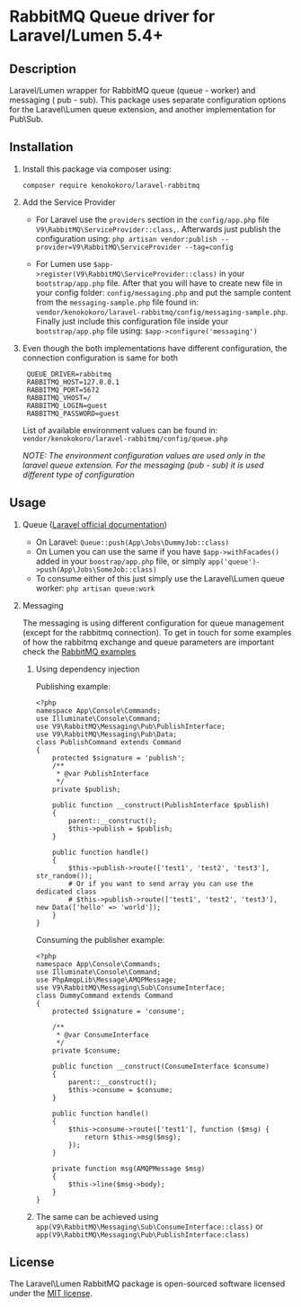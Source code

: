 RabbitMQ Queue driver for Laravel/Lumen 5.4+
======================

## Description
Laravel/Lumen wrapper for RabbitMQ queue (queue - worker) and messaging ( pub - sub). This package uses separate 
configuration options for the Laravel\Lumen queue extension, and another implementation for Pub\Sub.

## Installation

1. Install this package via composer using:

    `composer require kenokokoro/laravel-rabbitmq`

2. Add the Service Provider

    - For Laravel use the `providers` section in the `config/app.php` file `V9\RabbitMQ\ServiceProvider::class,`. 
    Afterwards just publish the configuration using: `php artisan vendor:publish --provider=V9\RabbitMQ\ServiceProvider --tag=config`
    
    - For Lumen use `$app->register(V9\RabbitMQ\ServiceProvider::class)` in your `bootstrap/app.php` file. After that 
    you will have to create new file in your config folder: `config/messaging.php` and put the sample content from the
    `messaging-sample.php` file found in: `vendor/kenokokoro/laravel-rabbitmq/config/messaging-sample.php`. Finally
    just include this configuration file inside your `bootstrap/app.php` file using: `$app->configure('messaging')`

3. Even though the both implementations have different configuration, the connection configuration is same for both

		QUEUE_DRIVER=rabbitmq
		RABBITMQ_HOST=127.0.0.1
		RABBITMQ_PORT=5672
		RABBITMQ_VHOST=/
		RABBITMQ_LOGIN=guest
		RABBITMQ_PASSWORD=guest
		
	List of available environment values can be found in: `vendor/kenokokoro/laravel-rabbitmq/config/queue.php`
	
	*NOTE: The environment configuration values are used only in the laravel queue extension. For the messaging (pub - sub)
	it is used different type of configuration*

## Usage
1. Queue ([Laravel official documentation](https://laravel.com/docs/5.4/queues))
    - On Laravel: `Queue::push(App\Jobs\DummyJob::class)`
    - On Lumen you can use the same if you have `$app->withFacades()` added in your `boostrap/app.php` file, or 
    simply `app('queue')->push(App\Jobs\SomeJob::class)`
    - To consume either of this just simply use the Laravel\Lumen queue worker: `php artisan queue:work`
    
2. Messaging

    The messaging is using different configuration for queue management (except for the rabbitmq connection). 
    To get in touch for some examples of how the rabbitmq exchange and queue parameters are important check the
    [RabbitMQ examples](https://www.rabbitmq.com/tutorials/tutorial-three-php.html)
    
    1. Using dependency injection
    
        Publishing example:
        ```
        <?php
        namespace App\Console\Commands;
        use Illuminate\Console\Command;
        use V9\RabbitMQ\Messaging\Pub\PublishInterface;
        use V9\RabbitMQ\Messaging\Pub\Data;
        class PublishCommand extends Command
        {
            protected $signature = 'publish';
            /**
             * @var PublishInterface
             */
            private $publish;

            public function __construct(PublishInterface $publish)
            {
                parent::__construct();
                $this->publish = $publish;
            }

            public function handle()
            {
                $this->publish->route(['test1', 'test2', 'test3'], str_random());
                # Or if you want to send array you can use the dedicated class
                # $this->publish->route(['test1', 'test2', 'test3'], new Data(['hello' => 'world']);
            }
        }
        ```
    
        Consuming the publisher example:
        ```
        <?php
        namespace App\Console\Commands;
        use Illuminate\Console\Command;
        use PhpAmqpLib\Message\AMQPMessage;
        use V9\RabbitMQ\Messaging\Sub\ConsumeInterface;
        class DummyCommand extends Command
        {
            protected $signature = 'consume';

            /**
             * @var ConsumeInterface
             */
            private $consume;

            public function __construct(ConsumeInterface $consume)
            {
                parent::__construct();
                $this->consume = $consume;
            }

            public function handle()
            {
                $this->consume->route(['test1'], function ($msg) {
                    return $this->msg($msg);
                });
            }

            private function msg(AMQPMessage $msg)
            {
                $this->line($msg->body);
            }
        }
        ```
    
    2. The same can be achieved using `app(V9\RabbitMQ\Messaging\Sub\ConsumeInterface::class)` or `app(V9\RabbitMQ\Messaging\Pub\PublishInterface:class)`
    
## License
The Laravel\Lumen RabbitMQ package is open-sourced software licensed 
under the [MIT license](http://opensource.org/licenses/MIT).
